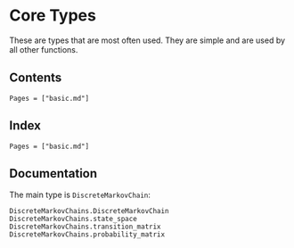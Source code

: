 # Core Types

These are types that are most often used. They are simple and are used by all other functions.

## Contents

```@contents
Pages = ["basic.md"]
```

## Index

```@index
Pages = ["basic.md"]
```

## Documentation

The main type is `DiscreteMarkovChain`:

```@docs
DiscreteMarkovChains.DiscreteMarkovChain
DiscreteMarkovChains.state_space
DiscreteMarkovChains.transition_matrix
DiscreteMarkovChains.probability_matrix
```

